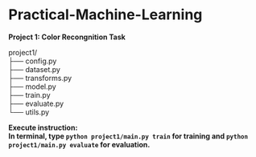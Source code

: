 # Practical-Machine-Learning

**Project 1: Color Recongnition Task**

project1/\
├── config.py   \
├── dataset.py  \
├── transforms.py   \
├── model.py    \
├── train.py    \
├── evaluate.py \
└── utils.py 

**Execute instruction:**\
**In terminal, type `python project1/main.py train` for training and `python project1/main.py evaluate` for evaluation.**


